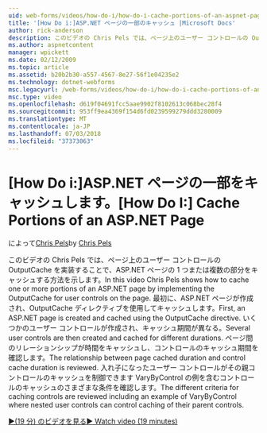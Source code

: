 ```yaml
---
uid: web-forms/videos/how-do-i/how-do-i-cache-portions-of-an-aspnet-page
title: '[How Do i:]ASP.NET ページの一部のキャッシュ |Microsoft Docs'
author: rick-anderson
description: このビデオの Chris Pels では、ページ上のユーザー コントロールの OutputCache を実装することで、ASP.NET ページの 1 つまたは複数の部分をキャッシュする方法を示します。 最初をしています.
ms.author: aspnetcontent
manager: wpickett
ms.date: 02/12/2009
ms.topic: article
ms.assetid: b20b2b30-a557-4567-8e27-56f1e04235e2
ms.technology: dotnet-webforms
msc.legacyurl: /web-forms/videos/how-do-i/how-do-i-cache-portions-of-an-aspnet-page
msc.type: video
ms.openlocfilehash: d619f04691fcc5aae9902f8102613c068bec28f4
ms.sourcegitcommit: 953ff9ea4369f154d6fd0239599279ddd3280009
ms.translationtype: MT
ms.contentlocale: ja-JP
ms.lasthandoff: 07/03/2018
ms.locfileid: "37373063"
---
```

<a name="how-do-i-cache-portions-of-an-aspnet-page"></a><span data-ttu-id="ba151-104">[How Do i:]ASP.NET ページの一部をキャッシュします。</span><span class="sxs-lookup"><span data-stu-id="ba151-104">[How Do I:] Cache Portions of an ASP.NET Page</span></span>
====================
<span data-ttu-id="ba151-105">によって[Chris Pels](https://twitter.com/chrispels)</span><span class="sxs-lookup"><span data-stu-id="ba151-105">by [Chris Pels](https://twitter.com/chrispels)</span></span>

<span data-ttu-id="ba151-106">このビデオの Chris Pels では、ページ上のユーザー コントロールの OutputCache を実装することで、ASP.NET ページの 1 つまたは複数の部分をキャッシュする方法を示します。</span><span class="sxs-lookup"><span data-stu-id="ba151-106">In this video Chris Pels shows how to cache one or more portions of an ASP.NET page by implementing the OutputCache for user controls on the page.</span></span> <span data-ttu-id="ba151-107">最初に、ASP.NET ページが作成され、OutputCache ディレクティブを使用してキャッシュします。</span><span class="sxs-lookup"><span data-stu-id="ba151-107">First, an ASP.NET page is created and cached using the OutputCache directive.</span></span> <span data-ttu-id="ba151-108">いくつかのユーザー コントロールが作成され、キャッシュ期間が異なる。</span><span class="sxs-lookup"><span data-stu-id="ba151-108">Several user controls are then created and cached for different durations.</span></span> <span data-ttu-id="ba151-109">ページ間のリレーションシップが時間をキャッシュし、コントロールのキャッシュ期間を確認します。</span><span class="sxs-lookup"><span data-stu-id="ba151-109">The relationship between page cached duration and control cache duration is reviewed.</span></span> <span data-ttu-id="ba151-110">入れ子になったユーザー コントロールがその親コントロールのキャッシュを制御できます VaryByControl の例を含むコントロールのキャッシュのさまざまな条件を確認します。</span><span class="sxs-lookup"><span data-stu-id="ba151-110">The different criteria for caching controls are reviewed including an example of VaryByControl where nested user controls can control caching of their parent controls.</span></span>

[<span data-ttu-id="ba151-111">&#9654;(19 分) のビデオを見る</span><span class="sxs-lookup"><span data-stu-id="ba151-111">&#9654; Watch video (19 minutes)</span></span>](https://channel9.msdn.com/Blogs/ASP-NET-Site-Videos/how-do-i-cache-portions-of-an-aspnet-page)

